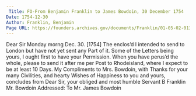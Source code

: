 ```yaml
---
 Title: FO-From Benjamin Franklin to James Bowdoin, 30 December 1754
Date: 1754-12-30
Author: Franklin, Benjamin
Page URL: https://founders.archives.gov/documents/Franklin/01-05-02-0130
---
```


Dear Sir
Monday morng Dec. 30. [1754]
The enclos’d I intended to send to London but have not yet sent any Part of it. Some of the Letters being yours, I ought first to have your Permission. When you have perus’d the whole, please to send it after me per Post to Rhodeisland, where I expect to be at least 10 Days. My Compliments to Mrs. Bowdoin, with Thanks for your many Civilities, and hearty Wishes of Happiness to you and yours, concludes from Dear Sir, your obliged and most humble Servant
B Franklin
Mr. Bowdoin
 Addressed: To Mr. James Bowdoin

